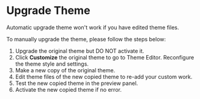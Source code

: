 # Upgrade Theme

Automatic upgrade theme won't work if you have edited theme files.

To manually upgrade the theme, please follow the steps below:

1. Upgrade the original theme but DO NOT activate it.
2. Click **Customize** the original theme to go to Theme Editor. Reconfigure the theme style and settings.
3. Make a new copy of the original theme.
4. Edit theme files of the new copied theme to re-add your custom work.
5. Test the new copied theme in the preview panel.
6. Activate the new copied theme if no error.
